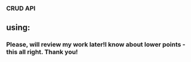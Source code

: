 ### CRUD API
## using:

### Please, will review my work later!I know about lower points - this all right. Thank you!